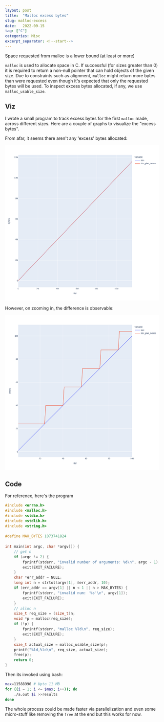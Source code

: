 ```yaml
---
layout: post
title:  "Malloc excess bytes"
slug: malloc-excess
date:   2022-09-15
tag: ["C"]
categories: Misc
excerpt_separator: <!--start-->
---
```


Space requested from malloc is a lower bound (at least or more)

<!--start-->

`malloc` is used to allocate space in C. If successful (for sizes greater
than 0) it is required to return a non-null pointer that can hold objects of the
given size. Due to constraints such as alignment, `malloc` might return more
bytes than were requested even though it's expected that only the requested
bytes will be used. To inspect excess bytes allocated, if any, we use
`malloc_usable_size`.

## Viz

I wrote a small program to track excess bytes for the first `malloc` made,
across different sizes. Here are a couple of graphs to visualize the "excess
bytes".

From afar, it seems there aren't any 'excess' bytes allocated:

![all](/assets/images/malloc_excess/fig_all.png)

However, on zooming in, the difference is observable:

![zoomed](/assets/images/malloc_excess/fig_zoomed.png)

## Code

For reference, here's the program

```c
#include <errno.h>
#include <malloc.h>
#include <stdio.h>
#include <stdlib.h>
#include <string.h>

#define MAX_BYTES 1073741824

int main(int argc, char *argv[]) {
    // get n
    if (argc != 2) {
        fprintf(stderr, "invalid number of arguments: %d\n", argc - 1);
        exit(EXIT_FAILURE);
    }
    char *err_addr = NULL;
    long int n = strtol(argv[1], &err_addr, 10);
    if (err_addr == argv[1] || n < 1 || n > MAX_BYTES) {
        fprintf(stderr, "invalid num: '%s'\n", argv[1]);
        exit(EXIT_FAILURE);
    }
    // alloc n
    size_t req_size = (size_t)n;
    void *p = malloc(req_size);
    if (!p) {
        fprintf(stderr, "malloc %ld\n", req_size);
        exit(EXIT_FAILURE);
    }
    size_t actual_size = malloc_usable_size(p);
    printf("%ld,%ld\n", req_size, actual_size);
    free(p);
    return 0;
}
```

Then its invoked using bash:

```bash
max=11588990 # Upto 11 MB
for ((i = 1; i <= $max; i++)); do
	./a.out $i >>results
done
```

The whole process could be made faster via parallelization and even some
micro-stuff like removing the `free` at the end but this works for now.
